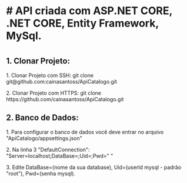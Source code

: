 <h1># API criada com ASP.NET CORE, .NET CORE, Entity Framework, MySql.<h1>

<h2>1. Clonar Projeto:</h2>
<p>1. Clonar Projeto com SSH: git clone git@github.com:cainasantoss/ApiCatalogo.git</p>
<p>2. Clonar Projeto com HTTPS: git clone https://github.com/cainasantoss/ApiCatalogo.git</p>

<h2>2. Banco de Dados:</h2>
   <p>1. Para configurar o banco de dados você deve entrar no arquivo "ApiCatalogo/appsettings.json"</p>
   <p>2. Na linha <span> 3 "DefaultConnection": "Server=localhost;DataBase=;Uid=;Pwd=" "</p>
   <p>3. Edite DataBase=(nome da sua database), Uid=(userId mysql - padrão "root"), Pwd=(senha mysql).</p>
